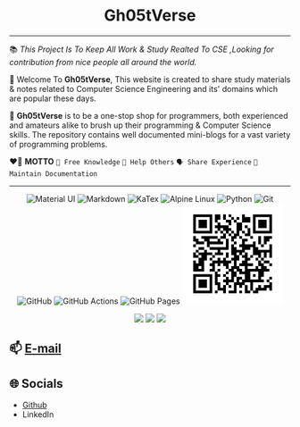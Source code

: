<div align="center">

# **Gh05tVerse**
---
<!-- Description About The Project -->
<div style="text-align:left">

📚 _This Project Is To Keep All Work & Study Realted To CSE ,Looking for contribution from nice people all around the world._

🙏 Welcome To **Gh05tVerse**, This website is created to share study materials & notes related to Computer Science Engineering and its' domains which are popular these days.

🏹 **Gh05tVerse** is to be a one-stop shop for programmers, both experienced and amateurs alike to brush up their programming & Computer Science skills. The repository contains well documented mini-blogs for a vast variety of programming problems.

❤️‍🔥 **MOTTO**
`🎯 Free Knowledge` `🤝 Help Others` `🗣️ Share Experience` `📝 Maintain Documentation`

---
</div>
<!-- Badges For The Pages-->

![Material UI](https://img.shields.io/badge/Material%20UI-0081CB.svg?logo=material-ui&style=for-the-badge) ![Markdown](https://img.shields.io/badge/Markdown-239120.svg?logo=markdown&style=for-the-badge) ![KaTex](https://img.shields.io/badge/KaTeX-008080.svg?logo=latex&style=for-the-badge)
![Alpine Linux](https://img.shields.io/badge/Alpine_Linux-%230D597F.svg?style=for-the-badge&logo=alpine-linux&logoColor=white) ![Python](https://img.shields.io/badge/python-3670A0?style=for-the-badge&logo=python&logoColor=ffdd54) 
![Git](https://img.shields.io/badge/git-%23F05033.svg?style=for-the-badge&logo=git&logoColor=white) ![GitHub](https://img.shields.io/badge/github-%23121011.svg?style=for-the-badge&logo=github&logoColor=white) ![GitHub Actions](https://img.shields.io/badge/github%20actions-%232671E5.svg?style=for-the-badge&logo=githubactions&logoColor=white) ![GitHub Pages](https://img.shields.io/badge/GitHub%20Pages-121011.svg?logo=github&style=for-the-badge)
<img src='Gh05tVerse/docs/img/site.png' style="height:180px">

![](https://img.shields.io/badge/PRs-welcome-E87A90.svg?style=flat-square) [![](https://img.shields.io/github/contributors/i-Am-GhOsT/GhostVerse.svg?style=flat-square)](https://github.com/i-Am-GhOsT/GhostVerse/graphs/contributors/) [![](https://img.shields.io/github/license/i-Am-GhOsT/GhostVerse.svg?style=flat-square)](./LICENSE)

</div>

## 📫 [**E-mail**](mailto:arindamtanti123@gmail.com)
## 🌐 Socials
* [Github](https://www.github.com/i-am-ghost/)
* LinkedIn
